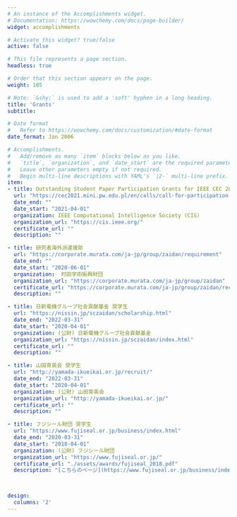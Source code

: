 ```yaml
---
# An instance of the Accomplishments widget.
# Documentation: https://wowchemy.com/docs/page-builder/
widget: accomplishments

# Activate this widget? true/false
active: false

# This file represents a page section.
headless: true

# Order that this section appears on the page.
weight: 105

# Note: `&shy;` is used to add a 'soft' hyphen in a long heading.
title: 'Grants'
subtitle:

# Date format
#   Refer to https://wowchemy.com/docs/customization/#date-format
date_format: Jan 2006

# Accomplishments.
#   Add/remove as many `item` blocks below as you like.
#   `title`, `organization`, and `date_start` are the required parameters.
#   Leave other parameters empty if not required.
#   Begin multi-line descriptions with YAML's `|2-` multi-line prefix.
item:
- title: Outstanding Student Paper Participation Grants for IEEE CEC 2021
  url: "https://cec2021.mini.pw.edu.pl/en/calls/call-for-participation-grants"
  date_end: ""
  date_start: "2021-04-01"
  organization: IEEE Computational Intelligence Society (CIS)
  organization_url: "https://cis.ieee.org/"
  certificate_url: ""
  description: ""

- title: 研究者海外派遣援助
  url: "https://corporate.murata.com/ja-jp/group/zaidan/requirement"
  date_end: ""
  date_start: "2020-06-01"
  organization:  村田学術振興財団
  organization_url: "https://corporate.murata.com/ja-jp/group/zaidan"
  certificate_url: "https://corporate.murata.com/ja-jp/group/zaidan/recipient/oversea/2020"
  description: ""

- title: 日新電機グループ社会貢献基金 奨学生
  url: "https://nissin.jp/sczaidan/scholarship.html"
  date_end: "2022-03-31"
  date_start: "2020-04-01"
  organization: (公財) 日新電機グループ社会貢献基金
  organization_url: "https://nissin.jp/sczaidan/index.html"
  certificate_url: ""
  description: ""

- title: 山田育英会 奨学生
  url: "http://yamada-ikueikai.or.jp/recruit/"
  date_end: "2022-03-31"
  date_start: "2020-04-01"
  organization: (公財) 山田育英会
  organization_url: "http://yamada-ikueikai.or.jp/"
  certificate_url: ""
  description: ""

- title: フジシール財団 奨学生
  url: "https://www.fujiseal.or.jp/business/index.html"
  date_end: "2020-03-31"
  date_start: "2018-04-01"
  organization: (公財) フジシール財団
  organization_url: "https://www.fujiseal.or.jp/"
  certificate_url: "./assets/awards/fujiseal_2018.pdf"
  description: "[こちらのページ](https://www.fujiseal.or.jp/business/index.html)のほとんどに私が写っています…"

  

design:
  columns: '2' 
---
```

